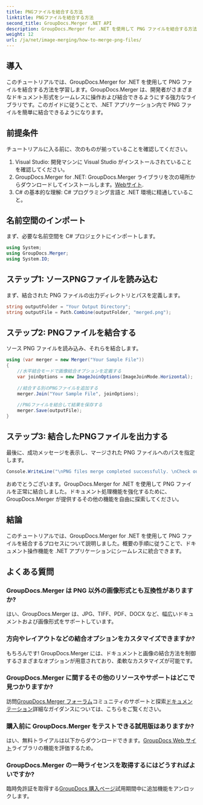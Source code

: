 ```yaml
---
title: PNGファイルを結合する方法
linktitle: PNGファイルを結合する方法
second_title: GroupDocs.Merger .NET API
description: GroupDocs.Merger for .NET を使用して PNG ファイルを結合する方法を学びます。.NET アプリケーションへのシームレスな統合のためのステップバイステップ ガイドです。
weight: 12
url: /ja/net/image-merging/how-to-merge-png-files/
---
```

## 導入
このチュートリアルでは、GroupDocs.Merger for .NET を使用して PNG ファイルを結合する方法を学習します。GroupDocs.Merger は、開発者がさまざまなドキュメント形式をシームレスに操作および結合できるようにする強力なライブラリです。このガイドに従うことで、.NET アプリケーション内で PNG ファイルを簡単に結合できるようになります。
## 前提条件
チュートリアルに入る前に、次のものが揃っていることを確認してください。
1. Visual Studio: 開発マシンに Visual Studio がインストールされていることを確認してください。
2.  GroupDocs.Merger for .NET: GroupDocs.Merger ライブラリを次の場所からダウンロードしてインストールします。[Webサイト](https://releases.groupdocs.com/merger/net/).
3. C# の基本的な理解: C# プログラミング言語と .NET 環境に精通していること。

## 名前空間のインポート
まず、必要な名前空間を C# プロジェクトにインポートします。
```csharp
using System; 
using GroupDocs.Merger;
using System.IO;
```
## ステップ1: ソースPNGファイルを読み込む
まず、結合された PNG ファイルの出力ディレクトリとパスを定義します。
```csharp
string outputFolder = "Your Output Directory";
string outputFile = Path.Combine(outputFolder, "merged.png");
```
## ステップ2: PNGファイルを結合する
ソース PNG ファイルを読み込み、それらを結合します。
```csharp
using (var merger = new Merger("Your Sample File"))
{
    //水平結合モードで画像結合オプションを定義する
    var joinOptions = new ImageJoinOptions(ImageJoinMode.Horizontal);
    
    //結合する別のPNGファイルを追加する
    merger.Join("Your Sample File", joinOptions);
    
    //PNGファイルを結合して結果を保存する
    merger.Save(outputFile);
}
```
## ステップ3: 結合したPNGファイルを出力する
最後に、成功メッセージを表示し、マージされた PNG ファイルへのパスを指定します。
```csharp
Console.WriteLine("\nPNG files merge completed successfully. \nCheck output in {0}", outputFolder);
```
おめでとうございます。GroupDocs.Merger for .NET を使用して PNG ファイルを正常に結合しました。ドキュメント処理機能を強化するために、GroupDocs.Merger が提供するその他の機能を自由に探索してください。


## 結論
このチュートリアルでは、GroupDocs.Merger for .NET を使用して PNG ファイルを結合するプロセスについて説明しました。概要の手順に従うことで、ドキュメント操作機能を .NET アプリケーションにシームレスに統合できます。
## よくある質問
### GroupDocs.Merger は PNG 以外の画像形式とも互換性がありますか?
はい、GroupDocs.Merger は、JPG、TIFF、PDF、DOCX など、幅広いドキュメントおよび画像形式をサポートしています。
### 方向やレイアウトなどの結合オプションをカスタマイズできますか?
もちろんです! GroupDocs.Merger には、ドキュメントと画像の結合方法を制御するさまざまなオプションが用意されており、柔軟なカスタマイズが可能です。
### GroupDocs.Merger に関するその他のリソースやサポートはどこで見つかりますか?
訪問[GroupDocs.Merger フォーラム](https://forum.groupdocs.com/c/merger/32)コミュニティのサポートと探索[ドキュメンテーション](https://tutorials.groupdocs.com/merger/net/)詳細なガイダンスについては、こちらをご覧ください。
### 購入前に GroupDocs.Merger をテストできる試用版はありますか?
はい、無料トライアルは以下からダウンロードできます。[GroupDocs Web サイト](https://releases.groupdocs.com/)ライブラリの機能を評価するため。
### GroupDocs.Merger の一時ライセンスを取得するにはどうすればよいですか?
臨時免許証を取得する[GroupDocs 購入ページ](https://purchase.groupdocs.com/temporary-license/)試用期間中に追加機能をアンロックします。